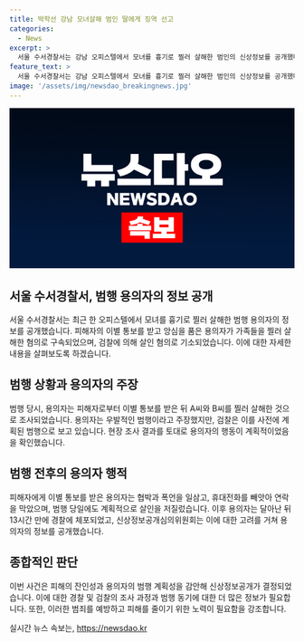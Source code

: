 ```yaml
---
title: 박학선 강남 모녀살해 범인 딸에게 징역 선고
categories:
  - News
excerpt: >
  서울 수서경찰서는 강남 오피스텔에서 모녀를 흉기로 찔러 살해한 범인의 신상정보를 공개했다. 박학선(65)은 이별 통보에 앙심을 품고 범행을 저질렀으며, 구속 상태로 재판에 넘겨졌다. 형사3부는 살인 혐의로 박씨를 구속기소했고, 범행 당시 이별 통보를 받은 후 가족들을 찾아갔고, 순간적인 범행 주장에도 검찰은 사전 계획된 범행으로 밝혔다. 범행의 잔인성과 피해의 중대성 등을 고려해 신상정보를 공개한 것으로 알려졌다. (150자)
feature_text: >
  서울 수서경찰서는 강남 오피스텔에서 모녀를 흉기로 찔러 살해한 범인의 신상정보를 공개했다. 박학선(65)은 이별 통보에 앙심을 품고 범행을 저질렀으며, 구속 상태로 재판에 넘겨졌다. 형사3부는 살인 혐의로 박씨를 구속기소했고, 범행 당시 이별 통보를 받은 후 가족들을 찾아갔고, 순간적인 범행 주장에도 검찰은 사전 계획된 범행으로 밝혔다. 범행의 잔인성과 피해의 중대성 등을 고려해 신상정보를 공개한 것으로 알려졌다. (150자)
image: '/assets/img/newsdao_breakingnews.jpg'
---
```


<p><img src="/assets/img/newsdao_breakingnews.jpg" alt="implanttips 속보" /></p>

<h2 data-ke-size="size26">서울 수서경찰서, 범행 용의자의 정보 공개</h2>

<p>서울 수서경찰서는 최근 한 오피스텔에서 모녀를 흉기로 찔러 살해한 범행 용의자의 정보를 공개했습니다. 피해자의 이별 통보를 받고 앙심을 품은 용의자가 가족들을 찔러 살해한 혐의로 구속되었으며, 검찰에 의해 살인 혐의로 기소되었습니다. 이에 대한 자세한 내용을 살펴보도록 하겠습니다.</p>

<p data-ke-size="size16"></p>

<h2 data-ke-size="size24">범행 상황과 용의자의 주장</h2>

<p>범행 당시, 용의자는 피해자로부터 이별 통보를 받은 뒤 A씨와 B씨를 찔러 살해한 것으로 조사되었습니다. 용의자는 우발적인 범행이라고 주장했지만, 검찰은 이를 사전에 계획된 범행으로 보고 있습니다. 현장 조사 결과를 토대로 용의자의 행동이 계획적이었음을 확인했습니다.</p>

<p data-ke-size="size16"></p>

<h2 data-ke-size="size24">범행 전후의 용의자 행적</h2>

<p>피해자에게 이별 통보를 받은 용의자는 협박과 폭언을 일삼고, 휴대전화를 빼앗아 연락을 막았으며, 범행 당일에도 계획적으로 살인을 저질렀습니다. 이후 용의자는 달아난 뒤 13시간 만에 경찰에 체포되었고, 신상정보공개심의위원회는 이에 대한 고려를 거쳐 용의자의 정보를 공개했습니다.</p>

<p data-ke-size="size16"></p>

<h2 data-ke-size="size24">종합적인 판단</h2>

<p>이번 사건은 피해의 잔인성과 용의자의 범행 계획성을 감안해 신상정보공개가 결정되었습니다. 이에 대한 경찰 및 검찰의 조사 과정과 범행 동기에 대한 더 많은 정보가 필요합니다. 또한, 이러한 범죄를 예방하고 피해를 줄이기 위한 노력이 필요함을 강조합니다.</p>

<p data-ke-size="size16"></p>
실시간 뉴스 속보는, <a href="https://newsdao.kr" rel="dofollow">https://newsdao.kr</a>


